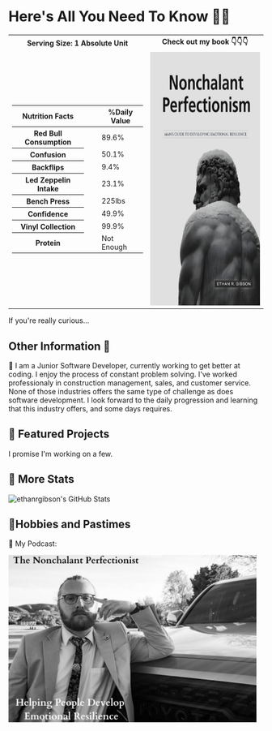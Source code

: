 <h1>Here's All You Need To Know 🫵🫡</h1>


<table>
  <tr>
    <th>Serving Size: 1 Absolute Unit</th>
    <th>Check out my book 👇👇👇</th>
  </tr>
  <tr>
    <td>
      <table class="table">
  <thead>
    <tr class="text-center">
      <th scope="col">Nutrition Facts</th>
      <th></th>
      <th></th>
      <th scope="col">%Daily Value</th>
    </tr>
  </thead>
  <tbody class="table-group-divider">
    <tr>
      <th scope="row">Red Bull Consumption</th>
      <td> </td>
      <td> </td>
      <td>89.6%</td>
    </tr>
    <tr>
      <th scope="row">Confusion</th>
      <td> </td>
      <td> </td>
      <td>50.1%</td>
    </tr>
    <tr>
      <th scope="row">Backflips</th>
      <td> </td>
      <td> </td>
      <td>9.4%</td>
    </tr>
    <tr>
      <th scope="row">Led Zeppelin Intake</th>
      <td> </td>
      <td> </td>
      <td>23.1%</td>
    </tr>
    <tr>
      <th scope="row">Bench Press</th>
      <td> </td>
      <td> </td>
      <td>225lbs</td>
    </tr>
    <tr>
      <th scope="row">Confidence</th>
      <td> </td>
      <td> </td>
      <td>49.9%</td>
    </tr>
    <tr>
      <th scope="row">Vinyl Collection</th>
      <td> </td>
      <td> </td>
      <td>99.9%</td>
    </tr>
    <tr>
      <th scope="row">Protein</th>
      <td> </td>
      <td> </td>
      <td>Not Enough</td>
    </tr>
  </tbody>
</table>
    </td>
    <td>
      <a href="https://www.amazon.com/Nonchalant-Perfectionism-Developing-Emotional-Resilience-ebook/dp/B0CNQK27M2/ref=sr_1_1?crid=3EAA7QBAENYH4&dib=eyJ2IjoiMSJ9.BfPdRPmp-OctnEFzEVLh_GihJuUuqfgz58EbTxSivrCeMnC-OJBQjT9t7jW0wlM23plPKdGNe3HBzJiARu2KitOfbUOXQei_fFCPuRsiC5EVLeBzh3_-ZhC7Ua-c2uhW.ngsNWmvWKRM91O-pSmKFq-IXQjNVxMwUz8C_1OGdB2A&dib_tag=se&keywords=nonchalant+perfectionism&qid=1740265096&sprefix=nonchalant%2Caps%2C248&sr=8-1" target="_blank"><img src="Nonchalant Perfectionism cover.jpeg" width ="330" height="500"></a>
    </td>
  </tr>
</table>


If you're really curious...

<h2>Other Information 🗿</h2>

<p>
🥛 I am a Junior Software Developer, currently working to get better at coding. I enjoy the process of constant problem solving. I've worked professionaly in construction management, sales, and customer service. None of those industries offers the same type of challenge as does software development. I look forward to the daily progression and learning that this industry offers, and some days requires.
</p>

<p>
<h2>🧉 Featured Projects</h2>
  
I promise I'm working on a few.

</p>

<p>
<h2>🥣 More Stats</h2>

<img src="https://github-readme-stats.vercel.app/api?username=ethanrgibson&theme=nord&show_icons=true&hide_border=true&count_private=true" alt="ethanrgibson's GitHub Stats" />



<h2>🧃Hobbies and Pastimes</h2>

🦍 My Podcast:

[<img src="Podcast New cover.png" width ="490" height="330">](https://open.spotify.com/show/4tDZmFNHrKg7QYaZcAN9n8?si=V_Ql7ZseQ1ucI7L6FqIsuw)


</p>

<!--
**ethanrgibson/ethanrgibson** is a ✨ _special_ ✨ repository because its `README.md` (this file) appears on your GitHub profile.

Here are some ideas to get you started:

- 🔭 I’m currently working on ...
- 🌱 I’m currently learning ...
- 👯 I’m looking to collaborate on ...
- 🤔 I’m looking for help with ...
- 💬 Ask me about ...
- 📫 How to reach me: ...
- 😄 Pronouns: ...
- ⚡ Fun fact: ...
-->
